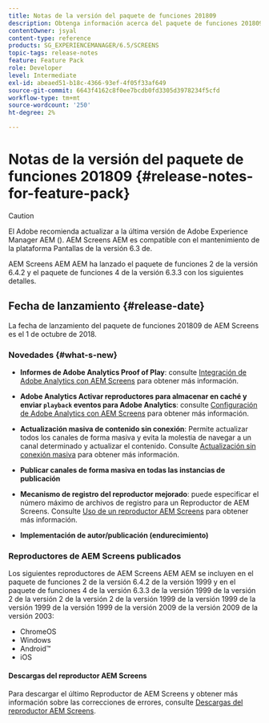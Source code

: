 ```yaml
---
title: Notas de la versión del paquete de funciones 201809
description: Obtenga información acerca del paquete de funciones 201809 de AEM Screens lanzado el 1 de octubre de 2018.
contentOwner: jsyal
content-type: reference
products: SG_EXPERIENCEMANAGER/6.5/SCREENS
topic-tags: release-notes
feature: Feature Pack
role: Developer
level: Intermediate
exl-id: abeaed51-b18c-4366-93ef-4f05f33af649
source-git-commit: 6643f4162c8f0ee7bcdb0fd3305d3978234f5cfd
workflow-type: tm+mt
source-wordcount: '250'
ht-degree: 2%

---
```


# Notas de la versión del paquete de funciones 201809 {#release-notes-for-feature-pack}

>[!CAUTION]
>
>El Adobe recomienda actualizar a la última versión de Adobe Experience Manager AEM (). AEM Screens AEM es compatible con el mantenimiento de la plataforma Pantallas de la versión 6.3 de.

AEM Screens AEM AEM ha lanzado el paquete de funciones 2 de la versión 6.4.2 y el paquete de funciones 4 de la versión 6.3.3 con los siguientes detalles.

## Fecha de lanzamiento {#release-date}

La fecha de lanzamiento del paquete de funciones 201809 de AEM Screens es el 1 de octubre de 2018.

### Novedades {#what-s-new}

* **Informes de Adobe Analytics Proof of Play**: consulte [Integración de Adobe Analytics con AEM Screens](adobe-analytics-integration-aem-screens.md) para obtener más información.

* **Adobe Analytics Activar reproductores para almacenar en caché y enviar `playback` eventos para Adobe Analytics**: consulte [Configuración de Adobe Analytics con AEM Screens](configuring-adobe-analytics-aem-screens.md) para obtener más información.

* **Actualización masiva de contenido sin conexión**: Permite actualizar todos los canales de forma masiva y evita la molestia de navegar a un canal determinado y actualizar el contenido. Consulte [Actualización sin conexión masiva](bulk-offline-update.md) para obtener más información.

* **Publicar canales de forma masiva en todas las instancias de publicación**
* **Mecanismo de registro del reproductor mejorado**: puede especificar el número máximo de archivos de registro para un Reproductor de AEM Screens. Consulte [Uso de un reproductor AEM Screens](working-with-screens-player.md) para obtener más información.

* **Implementación de autor/publicación (endurecimiento)**

### Reproductores de AEM Screens publicados

Los siguientes reproductores de AEM Screens AEM AEM se incluyen en el paquete de funciones 2 de la versión 6.4.2 de la versión 1999 y en el paquete de funciones 4 de la versión 6.3.3 de la versión 1999 de la versión 2 de la versión 2 de la versión 2 de la versión 1999 de la versión 1999 de la versión 1999 de la versión 1999 de la versión 2009 de la versión 2009 de la versión 2003:

* ChromeOS
* Windows
* Android™
* iOS

#### Descargas del reproductor AEM Screens

Para descargar el último Reproductor de AEM Screens y obtener más información sobre las correcciones de errores, consulte [Descargas del reproductor AEM Screens](https://download.macromedia.com/screens/).

